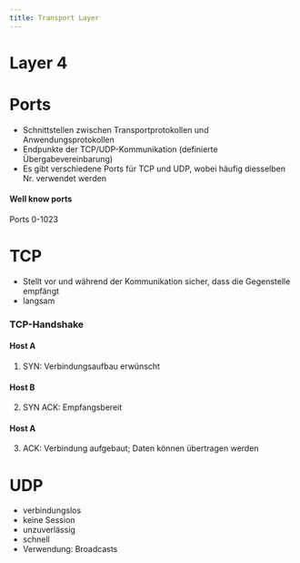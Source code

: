 ```yaml
---
title: Transport Layer
---
```


Layer 4
===============

Ports
========

* Schnittstellen zwischen Transportprotokollen und Anwendungsprotokollen
* Endpunkte der TCP/UDP-Kommunikation (definierte Übergabevereinbarung)
* Es gibt verschiedene Ports für TCP und UDP, wobei häufig diesselben Nr. verwendet werden 

#### Well know ports

Ports 0-1023


TCP
===========

* Stellt vor und während der Kommunikation sicher, dass die Gegenstelle empfängt
* langsam

### TCP-Handshake

#### Host A
1) SYN: Verbindungsaufbau erwünscht
#### Host B
2) SYN ACK: Empfangsbereit
#### Host A
3) ACK: Verbindung aufgebaut; Daten können übertragen werden


UDP
==========

* verbindungslos
* keine Session
* unzuverlässig
* schnell
* Verwendung: Broadcasts 